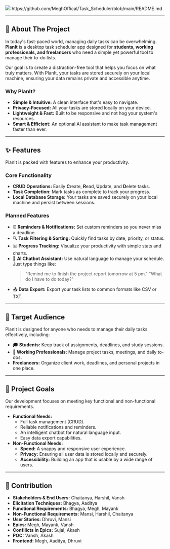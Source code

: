 <img src="https://capsule-render.vercel.app/api?type=venom&height=200&color=gradient&text=PlanIt-TaskScheduler&textBg=false&fontColor=FFFFFF&stroke=000000&animation=twinkling">
</div>https://github.com/MeghOffical/Task_Scheduler/blob/main/README.md


---

## 🎯 About The Project

In today's fast-paced world, managing daily tasks can be overwhelming. **PlanIt** is a desktop task scheduler app designed for **students, working professionals, and freelancers** who need a simple yet powerful tool to manage their to-do lists.

Our goal is to create a distraction-free tool that helps you focus on what truly matters. With PlanIt, your tasks are stored securely on your local machine, ensuring your data remains private and accessible anytime.

### Why PlanIt?
* **Simple & Intuitive:** A clean interface that's easy to navigate.
* **Privacy-Focused:** All your tasks are stored locally on your device.
* **Lightweight & Fast:** Built to be responsive and not hog your system's resources.
* **Smart & Efficient:** An optional AI assistant to make task management faster than ever.

---

## ✨ Features

PlanIt is packed with features to enhance your productivity.

### Core Functionality
* **CRUD Operations:** Easily **C**reate, **R**ead, **U**pdate, and **D**elete tasks.
* **Task Completion:** Mark tasks as complete to track your progress.
* **Local Database Storage:** Your tasks are saved securely on your local machine and persist between sessions.

### Planned Features
* ⏰ **Reminders & Notifications:** Set custom reminders so you never miss a deadline.
* 🔍 **Task Filtering & Sorting:** Quickly find tasks by date, priority, or status.
* 📊 **Progress Tracking:** Visualize your productivity with simple stats and charts.
* 🤖 **AI Chatbot Assistant:** Use natural language to manage your schedule. Just type things like:
    > "Remind me to finish the project report tomorrow at 5 pm."
    > "What do I have to do today?"
* 📤 **Data Export:** Export your task lists to common formats like CSV or TXT.

---

## 👥 Target Audience

PlanIt is designed for anyone who needs to manage their daily tasks effectively, including:
* **🎓 Students:** Keep track of assignments, deadlines, and study sessions.
* **💼 Working Professionals:** Manage project tasks, meetings, and daily to-dos.
* **Freelancers:** Organize client work, deadlines, and personal projects in one place.

---

## 🚀 Project Goals

Our development focuses on meeting key functional and non-functional requirements.

* **Functional Needs:**
    * Full task management (CRUD).
    * Reliable notifications and reminders.
    * An intelligent chatbot for natural language input.
    * Easy data export capabilities.
* **Non-Functional Needs:**
    * **Speed:** A snappy and responsive user experience.
    * **Privacy:** Ensuring all user data is stored locally and securely.
    * **Accessibility:** Building an app that is usable by a wide range of users.

---

## 🤝 Contribution

* **Stakeholders & End Users:** Chaitanya, Harshil, Vansh
* **Elicitation Techniques:** Bhagya, Aaditya
* **Functional Requirements:** Bhagya, Megh, Mayank
* **Non-Functional Requirements:** Mansi, Harshil, Chaitanya
* **User Stories:** Dhruvi, Mansi
* **Epics:** Megh, Mayank, Vansh
* **Confilicts in Epics:** Sujal, Akash
* **POC:** Vansh, Akash
* **Frontend:** Megh, Aaditya, Dhruvi
